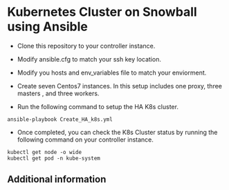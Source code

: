 # Kubernetes Cluster on Snowball using Ansible
* Clone this repository to your controller instance.
* Modify ansible.cfg to match your ssh key location.
* Modify you hosts and env_variables file to match your enviorment.
* Create seven Centos7 instances. In this setup includes one proxy, three masters , and three workers.

* Run the following command to setup the HA K8s cluster.

```
ansible-playbook Create_HA_k8s.yml
```

* Once completed, you can check the K8s Cluster status by running the following command on your controller instance.

```
kubectl get node -o wide
kubectl get pod -n kube-system
```

## Additional information

